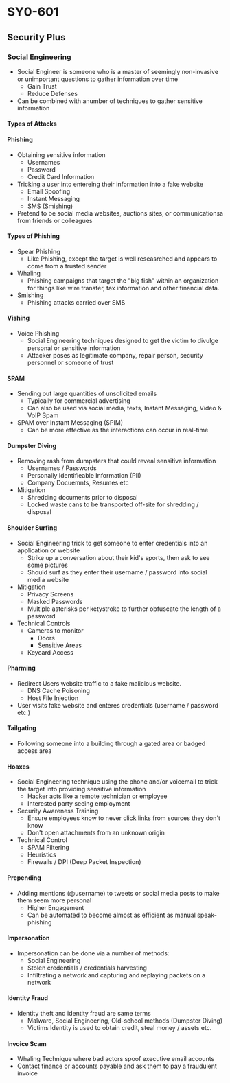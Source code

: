 # SY0-601
## Security Plus
### Social Engineering

- Social Engineer is someone who is a master of seemingly non-invasive or unimportant questions to gather information over time
    - Gain Trust
    - Reduce Defenses
- Can be combined with anumber of techniques to gather sensitive information

#### Types of Attacks

#### Phishing

- Obtaining sensitive information
    - Usernames
    - Password
    - Credit Card Information
- Tricking a user into entereing their information into a fake website
    - Email Spoofing
    - Instant Messaging
    - SMS (Smishing)
- Pretend to be social media websites, auctions sites, or communicationsa from friends or colleagues

#### Types of Phishing

- Spear Phishing
    - Like Phishing, except the target is well reseasrched and appears to come from a trusted sender
- Whaling
    - Phishing campaigns that target the "big fish" within an organization for things like wire transfer, tax information and other financial data.
- Smishing
    - Phishing attacks carried over SMS

#### Vishing

- Voice Phishing
    - Social Engineering techniques designed to get the victim to divulge personal or sensitive information
    - Attacker poses as legitimate company, repair person, security personnel or someone of trust

#### SPAM

- Sending out large quantities of unsolicited emails
    - Typically for commercial advertising
    - Can also be used via social media, texts, Instant Messaging, Video & VoIP Spam
- SPAM over Instant Messaging (SPIM)
    - Can be more effective as the interactions can occur in real-time

#### Dumpster Diving

- Removing rash from dumpsters that could reveal sensitive information
    - Usernames / Passwords
    - Personally Identifieable Information (PII)
    - Company Docuemnts, Resumes etc
- Mitigation
    - Shredding documents prior to disposal
    - Locked waste cans to be transported off-site for shredding / disposal

#### Shoulder Surfing

- Social Engineering trick to get someone to enter credentials into an application or website
    - Strike up a conversation about their kid's sports, then ask to see some pictures
    - Should surf as they enter their username / password into social media website
- Mitigation
    - Privacy Screens
    - Masked Passwords
    - Multiple asterisks per ketystroke to further obfuscate the length of a password
- Technical Controls
    - Cameras to monitor
        - Doors
        - Sensitive Areas
    - Keycard Access

#### Pharming

- Redirect Users website traffic to a fake malicious website. 
    - DNS Cache Poisoning
    - Host File Injection
- User visits fake website and enteres credentials (username / password etc.)

#### Tailgating

- Following someone into a building through a gated area or badged access area


#### Hoaxes

- Social Engineering technique using the phone and/or voicemail to trick the target into providing sensitive information
    - Hacker acts like a remote technician or employee
    - Interested party seeing employment
- Security Awareness Training
    - Ensure employees know to never click links from sources they don't know
    - Don't open attachments from an unknown origin
- Technical Control
    - SPAM Filtering
    - Heuristics
    - Firewalls / DPI (Deep Packet Inspection)

#### Prepending

- Adding mentions (@username) to tweets or social media posts to make them seem more personal
    - Higher Engagement
    - Can be automated to become almost as efficient as manual speak-phishing


#### Impersonation

- Impersonation can be done via a number of methods:
    - Social Engineering
    - Stolen credentials / credentials harvesting
    - Infiltrating a network and capturing and replaying packets on a network

#### Identity Fraud

- Identity theft and identity fraud are same terms
    - Malware, Social Engineering, Old-school methods (Dumpster Diving)
    - Victims Identity is used to obtain credit, steal money / assets etc. 

#### Invoice Scam

- Whaling Technique where bad actors spoof executive email accounts
- Contact finance or accounts payable and ask them to pay a fraudulent invoice
